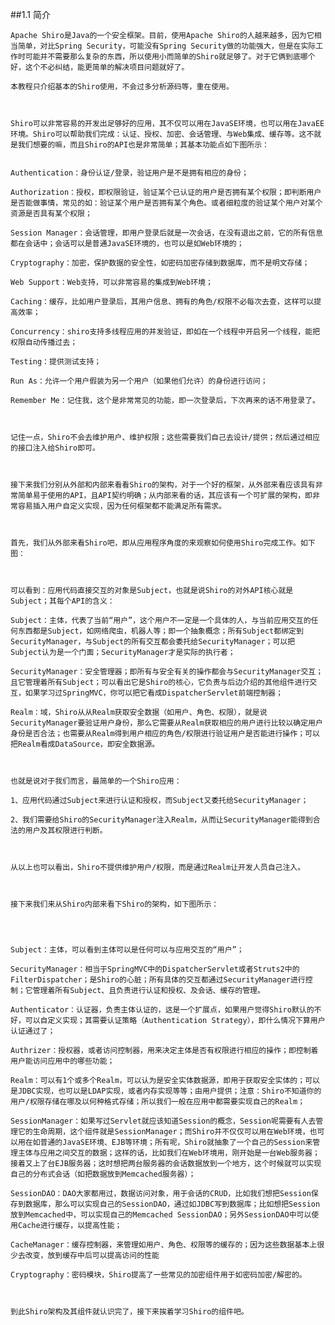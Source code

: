 ##1.1  简介

    Apache Shiro是Java的一个安全框架。目前，使用Apache Shiro的人越来越多，因为它相当简单，对比Spring Security，可能没有Spring Security做的功能强大，但是在实际工作时可能并不需要那么复杂的东西，所以使用小而简单的Shiro就足够了。对于它俩到底哪个好，这个不必纠结，能更简单的解决项目问题就好了。
    
    本教程只介绍基本的Shiro使用，不会过多分析源码等，重在使用。
    
     
    
    Shiro可以非常容易的开发出足够好的应用，其不仅可以用在JavaSE环境，也可以用在JavaEE环境。Shiro可以帮助我们完成：认证、授权、加密、会话管理、与Web集成、缓存等。这不就是我们想要的嘛，而且Shiro的API也是非常简单；其基本功能点如下图所示：
    
    
    Authentication：身份认证/登录，验证用户是不是拥有相应的身份；
    
    Authorization：授权，即权限验证，验证某个已认证的用户是否拥有某个权限；即判断用户是否能做事情，常见的如：验证某个用户是否拥有某个角色。或者细粒度的验证某个用户对某个资源是否具有某个权限；
    
    Session Manager：会话管理，即用户登录后就是一次会话，在没有退出之前，它的所有信息都在会话中；会话可以是普通JavaSE环境的，也可以是如Web环境的；
    
    Cryptography：加密，保护数据的安全性，如密码加密存储到数据库，而不是明文存储；
    
    Web Support：Web支持，可以非常容易的集成到Web环境；
    
    Caching：缓存，比如用户登录后，其用户信息、拥有的角色/权限不必每次去查，这样可以提高效率；
    
    Concurrency：shiro支持多线程应用的并发验证，即如在一个线程中开启另一个线程，能把权限自动传播过去；
    
    Testing：提供测试支持；
    
    Run As：允许一个用户假装为另一个用户（如果他们允许）的身份进行访问；
    
    Remember Me：记住我，这个是非常常见的功能，即一次登录后，下次再来的话不用登录了。
    
     
    
    记住一点，Shiro不会去维护用户、维护权限；这些需要我们自己去设计/提供；然后通过相应的接口注入给Shiro即可。
    
     
    
    接下来我们分别从外部和内部来看看Shiro的架构，对于一个好的框架，从外部来看应该具有非常简单易于使用的API，且API契约明确；从内部来看的话，其应该有一个可扩展的架构，即非常容易插入用户自定义实现，因为任何框架都不能满足所有需求。
    
     
    
    首先，我们从外部来看Shiro吧，即从应用程序角度的来观察如何使用Shiro完成工作。如下图：
    
     
    
    可以看到：应用代码直接交互的对象是Subject，也就是说Shiro的对外API核心就是Subject；其每个API的含义：
    
    Subject：主体，代表了当前“用户”，这个用户不一定是一个具体的人，与当前应用交互的任何东西都是Subject，如网络爬虫，机器人等；即一个抽象概念；所有Subject都绑定到SecurityManager，与Subject的所有交互都会委托给SecurityManager；可以把Subject认为是一个门面；SecurityManager才是实际的执行者；
    
    SecurityManager：安全管理器；即所有与安全有关的操作都会与SecurityManager交互；且它管理着所有Subject；可以看出它是Shiro的核心，它负责与后边介绍的其他组件进行交互，如果学习过SpringMVC，你可以把它看成DispatcherServlet前端控制器；
    
    Realm：域，Shiro从从Realm获取安全数据（如用户、角色、权限），就是说SecurityManager要验证用户身份，那么它需要从Realm获取相应的用户进行比较以确定用户身份是否合法；也需要从Realm得到用户相应的角色/权限进行验证用户是否能进行操作；可以把Realm看成DataSource，即安全数据源。
    
     
    
    也就是说对于我们而言，最简单的一个Shiro应用：
    
    1、应用代码通过Subject来进行认证和授权，而Subject又委托给SecurityManager；
    
    2、我们需要给Shiro的SecurityManager注入Realm，从而让SecurityManager能得到合法的用户及其权限进行判断。
    
     
    
    从以上也可以看出，Shiro不提供维护用户/权限，而是通过Realm让开发人员自己注入。
    
     
    
    接下来我们来从Shiro内部来看下Shiro的架构，如下图所示：
    
    
      
    
    Subject：主体，可以看到主体可以是任何可以与应用交互的“用户”；
    
    SecurityManager：相当于SpringMVC中的DispatcherServlet或者Struts2中的FilterDispatcher；是Shiro的心脏；所有具体的交互都通过SecurityManager进行控制；它管理着所有Subject、且负责进行认证和授权、及会话、缓存的管理。
    
    Authenticator：认证器，负责主体认证的，这是一个扩展点，如果用户觉得Shiro默认的不好，可以自定义实现；其需要认证策略（Authentication Strategy），即什么情况下算用户认证通过了；
    
    Authrizer：授权器，或者访问控制器，用来决定主体是否有权限进行相应的操作；即控制着用户能访问应用中的哪些功能；
    
    Realm：可以有1个或多个Realm，可以认为是安全实体数据源，即用于获取安全实体的；可以是JDBC实现，也可以是LDAP实现，或者内存实现等等；由用户提供；注意：Shiro不知道你的用户/权限存储在哪及以何种格式存储；所以我们一般在应用中都需要实现自己的Realm；
    
    SessionManager：如果写过Servlet就应该知道Session的概念，Session呢需要有人去管理它的生命周期，这个组件就是SessionManager；而Shiro并不仅仅可以用在Web环境，也可以用在如普通的JavaSE环境、EJB等环境；所有呢，Shiro就抽象了一个自己的Session来管理主体与应用之间交互的数据；这样的话，比如我们在Web环境用，刚开始是一台Web服务器；接着又上了台EJB服务器；这时想把两台服务器的会话数据放到一个地方，这个时候就可以实现自己的分布式会话（如把数据放到Memcached服务器）；
    
    SessionDAO：DAO大家都用过，数据访问对象，用于会话的CRUD，比如我们想把Session保存到数据库，那么可以实现自己的SessionDAO，通过如JDBC写到数据库；比如想把Session放到Memcached中，可以实现自己的Memcached SessionDAO；另外SessionDAO中可以使用Cache进行缓存，以提高性能；
    
    CacheManager：缓存控制器，来管理如用户、角色、权限等的缓存的；因为这些数据基本上很少去改变，放到缓存中后可以提高访问的性能
    
    Cryptography：密码模块，Shiro提高了一些常见的加密组件用于如密码加密/解密的。
    
     
    
    到此Shiro架构及其组件就认识完了，接下来挨着学习Shiro的组件吧。

 
